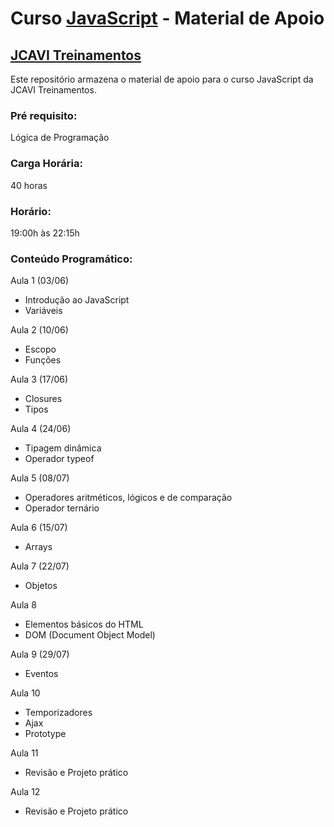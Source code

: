 # Curso [JavaScript](https://www.jcavitreinamentos.com.br/javascript) - Material de Apoio
## [JCAVI Treinamentos](https://www.jcavitreinamentos.com.br)

Este repositório armazena o material de apoio para o curso JavaScript da JCAVI Treinamentos.

### Pré requisito:
Lógica de Programação

### Carga Horária:
40 horas

### Horário:
19:00h às 22:15h

### Conteúdo Programático:

Aula 1 (03/06)
* Introdução ao JavaScript
* Variáveis

Aula 2 (10/06)
* Escopo
* Funções

Aula 3 (17/06)
* Closures
* Tipos

Aula 4 (24/06)
* Tipagem dinâmica
* Operador typeof

Aula 5 (08/07)
* Operadores aritméticos, lógicos e de comparação
* Operador ternário

Aula 6 (15/07)
* Arrays

Aula 7 (22/07)
* Objetos

Aula 8
* Elementos básicos do HTML
* DOM (Document Object Model)

Aula 9 (29/07)
* Eventos

Aula 10
* Temporizadores
* Ajax
* Prototype

Aula 11
* Revisão e Projeto prático

Aula 12
* Revisão e Projeto prático
